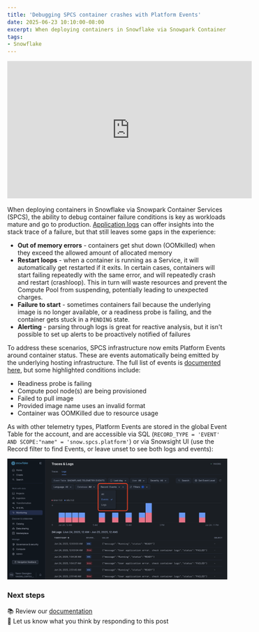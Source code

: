 ```yaml
---
title: 'Debugging SPCS container crashes with Platform Events'
date: 2025-06-23 10:10:00-08:00
excerpt: When deploying containers in Snowflake via Snowpark Container Services (SPCS), the ability to debug container failure conditions is key as workloads mature and go to production. To address these scenarios, SPCS infrastructure now emits Platform Events around container status. 
tags:
- Snowflake
---
```


<iframe width="560" height="315" src="https://www.youtube.com/embed/AW3xNuOUe-U?si=n3QS0yNnqHWiEysl" title="YouTube video player" frameborder="0" allow="accelerometer; autoplay; clipboard-write; encrypted-media; gyroscope; picture-in-picture; web-share" referrerpolicy="strict-origin-when-cross-origin" allowfullscreen></iframe>

When deploying containers in Snowflake via Snowpark Container Services (SPCS), the ability to debug container failure conditions is key as workloads mature and go to production. [Application logs](2025-05-12-spcs-observability-trail.md) can offer insights into the stack trace of a failure, but that still leaves some gaps in the experience:
- **Out of memory errors** - containers get shut down (OOMkilled) when they exceed the allowed amount of allocated memory
- **Restart loops** - when a container is running as a Service, it will automatically get restarted if it exits. In certain cases, containers will start failing repeatedly with the same error, and will repeatedly crash and restart (crashloop). This in turn will waste resources and prevent the Compute Pool from suspending, potentially leading to unexpected charges. 
- **Failure to start** - sometimes containers fail because the underlying image is no longer available, or a readiness probe is failing, and the container gets stuck in a `PENDING` state.
- **Alerting** - parsing through logs is great for reactive analysis, but it isn't possible to set up alerts to be proactively notified of failures 

To address these scenarios, SPCS infrastructure now emits Platform Events around container status. These are events automatically being emitted by the underlying hosting infrastructure. The full list of events is [documented here](https://docs.snowflake.com/en/developer-guide/snowpark-container-services/monitoring-services#supported-events), but some highlighted conditions include: 
- Readiness probe is failing
- Compute pool node(s) are being provisioned
- Failed to pull image
- Provided image name uses an invalid format
- Container was OOMKilled due to resource usage

As with other telemetry types, Platform Events are stored in the global Event Table for the account, and are accessible via SQL (`RECORD_TYPE = 'EVENT' AND SCOPE:"name" = 'snow.spcs.platform'`) or via Snowsight UI (use the Record filter to find Events, or leave unset to see both logs and events):

![](/images/posts/spcs-container-platform-events.png)


### Next steps
📚 Review our  [documentation](https://docs.snowflake.com/en/developer-guide/snowpark-container-services/monitoring-services#accessing-platform-events)<br/>
📣 Let us know what you think by responding to this post